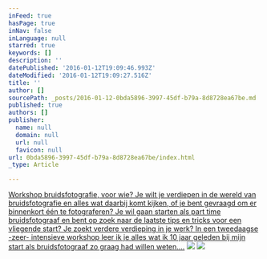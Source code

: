 ```yaml
---
inFeed: true
hasPage: true
inNav: false
inLanguage: null
starred: true
keywords: []
description: ''
datePublished: '2016-01-12T19:09:46.993Z'
dateModified: '2016-01-12T19:09:27.516Z'
title: ''
author: []
sourcePath: _posts/2016-01-12-0bda5896-3997-45df-b79a-8d8728ea67be.md
published: true
authors: []
publisher:
  name: null
  domain: null
  url: null
  favicon: null
url: 0bda5896-3997-45df-b79a-8d8728ea67be/index.html
_type: Article

---
```

[Workshop bruidsfotografie, voor wie? Je wilt je verdiepen in de 
wereld van bruidsfotografie en alles wat daarbij komt kijken, of je bent
gevraagd om er binnenkort één te fotograferen? Je wil gaan starten als 
part time bruidsfotograaf en bent op zoek naar de laatste tips en tricks
voor een vliegende start? Je zoekt verdere verdieping in je werk? In 
een tweedaagse -zeer- intensieve workshop leer ik je alles wat ik 10 
jaar geleden bij mijn start als bruidsfotograaf zo graag had willen 
weten....][0]
![](https://the-grid-user-content.s3-us-west-2.amazonaws.com/cab9e179-37df-4771-9897-ebd73e1183c6.jpg)
![](https://the-grid-user-content.s3-us-west-2.amazonaws.com/20d6a122-5e84-4e46-9513-e9bd7aaab89e.jpg)

[0]: null